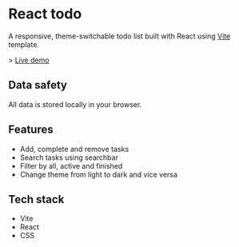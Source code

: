 # React todo

A responsive, theme-switchable todo list built with React using [Vite](https://vite.dev/) template.

\> [Live demo](https://frontend-dan.github.io/react-todo)

## Data safety

All data is stored locally in your browser.

## Features

-   Add, complete and remove tasks
-   Search tasks using searchbar
-   Filter by all, active and finished
-   Change theme from light to dark and vice versa

## Tech stack

-   Vite
-   React
-   CSS
